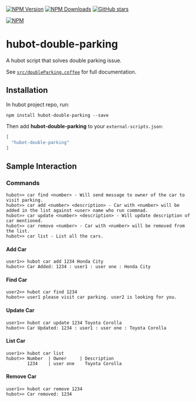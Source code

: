 [![NPM Version][npm-image]][npm-url]
[![NPM Downloads][downloads-image]][downloads-url]
[![GitHub stars](https://img.shields.io/github/stars/badges/shields.svg?style=social&label=Star&maxAge=2592000)](https://github.com/WaleedAshraf/hubot-double-parking)

[![NPM][npm-download-image]][npm-url]

# hubot-double-parking

A hubot script that solves double parking issue.

See [`src/doubleParking.coffee`](src/doubleParking.coffee) for full documentation.

## Installation

In hubot project repo, run:

`npm install hubot-double-parking --save`

Then add **hubot-double-parking** to your `external-scripts.json`:

```json
[
  "hubot-double-parking"
]
```

## Sample Interaction

### Commands

```
hubot>> car find <number> - Will send message to owner of the car to visit parking.
hubot>> car add <number> <description> - Car with <number> will be added in the list against <user> name who run commnad.
hubot>> car update <number> <description> - Will update description of car mentioned.
hubot>> car remove <number> - Car with <number> will be removed from the list.
hubot>> car list - List all the cars.

```

#### Add Car
```
user1>> hubot car add 1234 Honda City
hubot>> Car Added: 1234 : user1 : user one : Honda City
```

#### Find Car
```
user2>> hubot car find 1234
hubot>> user1 please visit car parking. user2 is looking for you.
```

#### Update Car
```
user1>> hubot car update 1234 Toyota Corolla
hubot>> Car Updated: 1234 : user1 : user one : Toyota Corolla
```

#### List Car
```
user1>> hubot car list
hubot>> Number	| Owner		| Description
		1234 	| user one 	  Toyota Corolla
```

#### Remove Car
```
user1>> hubot car remove 1234
hubot>> Car removed: 1234
```

[npm-image]: https://img.shields.io/npm/v/hubot-double-parking.svg
[npm-url]: https://www.npmjs.com/package/hubot-double-parking
[npm-download-image]: https://nodei.co/npm/hubot-double-parking.png?downloads=true&downloadRank=true
[downloads-image]: https://img.shields.io/npm/dm/hubot-double-parking.svg
[downloads-url]: https://www.npmjs.com/package/hubot-double-parking
[star-image]: https://img.shields.io/github/waleedashraf/hubot-double-parking.svg?style=social&label=Star&maxAge=2592000
[star-url]: https://github.com/WaleedAshraf/hubot-double-parking